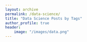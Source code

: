 ```yaml
---
layout: archive
permalink: /data-science/
title: "Data Science Posts by Tags"
author_profile: true
header:
    image: "/images/data.png"
---
```


<!-- {% include base_path %} -->
<!-- {% include group-by-array collection=site.posts field="tags" %}

{% for tag in group_names %}
  {% assign posts = group_items[forloop.index0] %}
  <h2 id="{{ tag | slugify }}" class="archive__subtitle">{{ tag }}</h2>
  {% for post in posts %}
    {% include archive-single.html %}
  {% endfor %}
{% endfor %} -->
